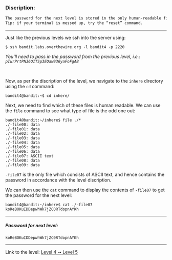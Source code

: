 ### Discription:
```txt
The password for the next level is stored in the only human-readable file in the inhere directory.
Tip: if your terminal is messed up, try the “reset” command.
```

---

Just like the previous levels we ssh into the server using:
```shell
$ ssh bandit.labs.overthewire.org -l bandit4 -p 2220
```

_You'll need to pass in the password from the previous level, i.e.: `pIwrPrtPN36QITSp3EQaw936yaFoFgAB`_

<br>

Now, as per the discription of the level, we navigate to the `inhere` directory using the `cd` command:

```shell
bandit4@bandit:~$ cd inhere/
```

Next, we need to find which of these files is human readable. We can use the `file` command to see what type of file is the odd one out:

```shell
bandit4@bandit:~/inhere$ file ./*
./-file00: data
./-file01: data
./-file02: data
./-file03: data
./-file04: data
./-file05: data
./-file06: data
./-file07: ASCII text
./-file08: data
./-file09: data
```

`-file07` is the only file which consists of ASCII text, and hence contains the password in accordance with the level discription.

We can then use the `cat` command to display the contents of `-file07` to get the password for the next level:


```shell
bandit4@bandit:~/inhere$ cat ./-file07
koReBOKuIDDepwhWk7jZC0RTdopnAYKh
```

---

##### Password for next level:
    koReBOKuIDDepwhWk7jZC0RTdopnAYKh

---

Link to the level: [Level 4 ➙ Level 5](https://overthewire.org/wargames/bandit/bandit5.html)
